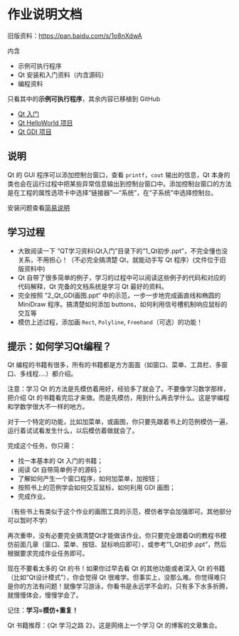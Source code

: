 # 作业说明文档

旧版资料：https://pan.baidu.com/s/1o8nXdwA

内含

- 示例可执行程序
- Qt 安装和入门资料（内含源码）
- 编程资料

只看其中的**示例可执行程序**，其余内容已移植到 GitHub

- [Qt 入门](QtIntro,md) 
- [Qt HelloWorld 项目](QtHello.md) 
- [Qt GDI 项目](QtGDI.md) 

## 说明

Qt 的 GUI 程序可以添加控制台窗口，查看 `printf`，`cout` 输出的信息，Qt 本身的类也会在运行过程中把某些异常信息输出到控制台窗口中。添加控制台窗口的方法是在工程的属性选项卡中选择“链接器”—“系统”，在“子系统”中选择控制台。

安装问题查看[简易说明](../../../Softwares/Qt.md) 

## 学习过程

- 大致阅读一下 “QT学习资料\Qt入门”目录下的“1_Qt初步.ppt”，不完全懂也没关系，不用担心！（不必完全搞清楚 Qt，就能动手写 Qt 程序）(文件位于旧版资料中)
- Qt 自带了很多简单的例子，学习的过程中可以阅读这些例子的代码和对应的代码解释，Qt 完备的文档系统是学习 Qt 最好的资料。
- 完全按照 ”2_Qt_GDI画图.ppt“ 中的示范，一步一步地完成画直线和椭圆的 MiniDraw 程序。搞清楚如何添加 buttons，如何利用信号槽机制响应鼠标的交互等
- 模仿上述过程，添加画 `Rect`, `Polyline`, `Freehand`（可选）的功能！

## 提示：如何学习Qt编程？

Qt 编程的书籍有很多，所有的书籍都是方方面面（如窗口、菜单、工具栏、多窗口、多线程….）都介绍。

注意：学习 Qt 的方法是先模仿着用好，经验多了就会了。不要像学习数学那样，把介绍 Qt 的书籍看完后才来做。而是先模仿，用到什么再去学什么。这是学编程和学数学很大不一样的地方。

对于一个特定的功能，比如加菜单，或画图，你只要先跟着书上的范例模仿一遍，运行着试试看发生什么，以后模仿着做就会了。

完成这个任务，你只需：

- 找一本基本的 Qt 入门的书籍；
- 阅读 Qt 自带简单例子的源码；
- 了解如何产生一个窗口程序，如何加菜单，加按钮；
- 按照书上的范例学会如何交互鼠标，如何利用 GDI 画图；
- 完成作业。

（有些书上有类似于这个作业的画图工具的示范，模仿者学会加强即可。其他部分可以暂时不学）

再次重申，没有必要完全搞清楚Qt才能做该作业。你只要完全跟着Qt的教程书模仿前面几章（窗口、菜单、按钮、鼠标响应即可），或参考“1_Qt初步.ppt”，然后根据要求完成作业任务即可。

现在不要看太多的 Qt 的书！如果你过早去看 Qt 的其他功能或者深入 Qt 的书籍（比如“Qt设计模式”），你会觉得 Qt 很难学。但事实上，没那么难。你觉得难只是你的方法有问题！就像学习游泳，你看书是永远学不会的，只有多下水多折腾，就慢慢体会，慢慢学会了。

记住：**学习=模仿+重复！**

Qt 书籍推荐：《Qt 学习之路 2》，这是网络上一个学习 Qt 的博客的文章集合。

